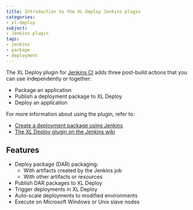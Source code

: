 ```yaml
---
title: Introduction to the XL Deploy Jenkins plugin
categories:
- xl-deploy
subject:
- Jenkins plugin
tags:
- jenkins
- package
- deployment
---
```


The XL Deploy plugin for [Jenkins CI](/xl-deploy/how-to/create-a-deployment-package-using-jenkins.html) adds three post-build actions that you can use independently or together:

* Package an application
* Publish a deployment package to XL Deploy
* Deploy an application

For more information about using the plugin, refer to:

* [Create a deployment package using Jenkins](/xl-deploy/how-to/create-a-deployment-package-using-jenkins.html)
* [The XL Deploy plugin on the Jenkins wiki](https://wiki.jenkins-ci.org/display/JENKINS/XL+Deploy+Plugin)

## Features

* Deploy package (DAR) packaging:
    * With artifacts created by the Jenkins job
    * With other artifacts or resources
* Publish DAR packages to XL Deploy
* Trigger deployments in XL Deploy
* Auto-scale deployments to modified environments
* Execute on Microsoft Windows or Unix slave nodes
